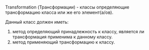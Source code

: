 Transformation (Трансформации) - классы определяющие трансформацию класса
или же его элемент(а/ов).

Данный класс должен иметь:
1.  метод определяющий принадлежность к классу,
      является ли трансформация применима к данному классу.
2. метод применяющий трансформацию к классу.
